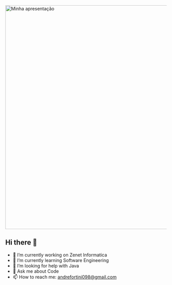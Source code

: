 <img src="https://user-images.githubusercontent.com/74038190/225813708-98b745f2-7d22-48cf-9150-083f1b00d6c9.gif" width="700" alt="Minha apresentação" />




## Hi there 👋





- 🔭 I’m currently working on Zenet Informatica
- 🌱 I’m currently learning Software Engineering
- 🤔 I’m looking for help with Java
- 💬 Ask me about Code
- 📫 How to reach me: andrefortini098@gmail.com


